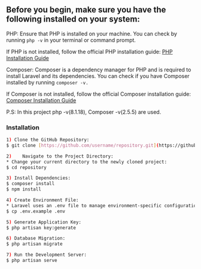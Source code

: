 ## Before you begin, make sure you have the following installed on your system:
PHP: Ensure that PHP is installed on your machine. You can check by running ```php -v``` in your terminal or command prompt.

If PHP is not installed, follow the official PHP installation guide: [PHP Installation Guide](https://www.php.net/manual/en/install.php)

Composer: Composer is a dependency manager for PHP and is required to install Laravel and its dependencies. You can check if you have Composer installed by running ```composer -v.```

If Composer is not installed, follow the official Composer installation guide: [Composer Installation Guide](https://getcomposer.org/download/)

P.S: In this project php -v(8.1.18), Composer -v(2.5.5) are used.

### Installation
```bash
1) Clone the GitHub Repository:
$ git clone [https://github.com/username/repository.git](https://github.com/khusan9889/ems.git)

2)    Navigate to the Project Directory:
* Change your current directory to the newly cloned project:
$ cd repository

3) Install Dependencies:
$ composer install
$ npm install

4) Create Environment File:
* Laravel uses an .env file to manage environment-specific configuration. Duplicate the .env.example file and rename it to .env:
$ cp .env.example .env

5) Generate Application Key:
$ php artisan key:generate

6) Database Migration:
$ php artisan migrate

7) Run the Development Server:
$ php artisan serve
